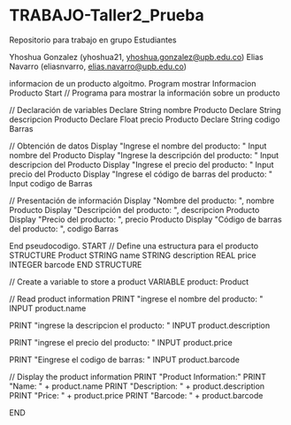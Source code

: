 # TRABAJO-Taller2_Prueba
Repositorio para trabajo en grupo
Estudiantes 

 
 Yhoshua Gonzalez (yhoshua21, yhoshua.gonzalez@upb.edu.co)
 Elias Navarro (eliasnvarro, elias.navarro@upb.edu.co)


informacion de un producto 
algoitmo.
Program mostrar Informacion Producto
Start
// Programa para mostrar la información sobre un producto

// Declaración de variables
Declare String nombre Producto
Declare String descripcion Producto
Declare Float precio Producto
Declare String codigo Barras

// Obtención de datos
Display "Ingrese el nombre del producto: "
Input nombre del Producto
Display "Ingrese la descripción del producto: "
Input descripcion del Producto
Display "Ingrese el precio del producto: "
Input precio del Producto
Display "Ingrese el código de barras del producto: "
Input codigo de Barras

// Presentación de información
Display "Nombre del producto: ", nombre Producto
Display "Descripción del producto: ", descripcion Producto
Display "Precio del producto: ", precio Producto
Display "Código de barras del producto: ", codigo Barras

End
pseudocodigo.
START
// Define una estructura para el producto
STRUCTURE Product
STRING name
STRING description
REAL price
INTEGER barcode
END STRUCTURE

// Create a variable to store a product
VARIABLE product: Product

// Read product information
PRINT "ingrese el nombre del producto: "
INPUT product.name

PRINT "ingrese la descripcion el producto: "
INPUT product.description

PRINT "ingrese el precio del producto: "
INPUT product.price

PRINT "Eingrese el codigo de barras: "
INPUT product.barcode

// Display the product information
PRINT "Product Information:"
PRINT "Name: " + product.name
PRINT "Description: " + product.description
PRINT "Price: " + product.price
PRINT "Barcode: " + product.barcode

END
